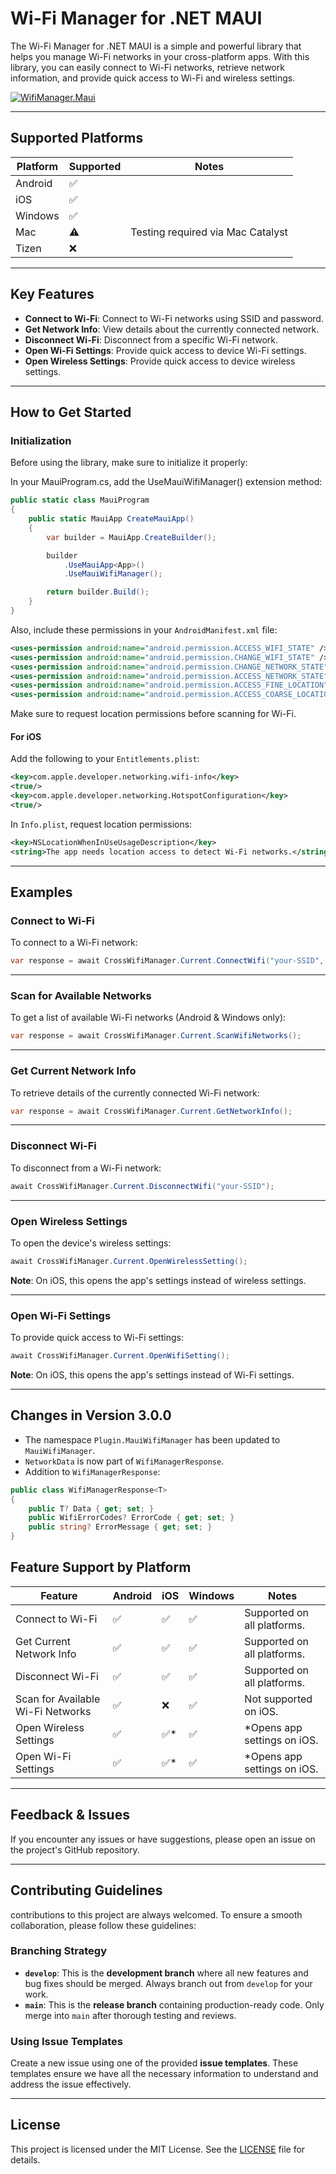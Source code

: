 # Wi-Fi Manager for .NET MAUI

The Wi-Fi Manager for .NET MAUI is a simple and powerful library that helps you manage Wi-Fi networks in your cross-platform apps. With this library, you can easily connect to Wi-Fi networks, retrieve network information, and provide quick access to Wi-Fi and wireless settings.

[![WifiManager.Maui](https://img.shields.io/nuget/v/WifiManager.Maui)](https://www.nuget.org/packages/WifiManager.Maui/)

---

## Supported Platforms

| Platform  | Supported | Notes                            |
|-----------|-----------|----------------------------------|
| Android   | ✅        |                                  |
| iOS       | ✅        |                                  |
| Windows   | ✅        |                                  |
| Mac       | ⚠️        | Testing required via Mac Catalyst|
| Tizen     | ❌        |                                  |

---

## Key Features

- **Connect to Wi-Fi**: Connect to Wi-Fi networks using SSID and password.
- **Get Network Info**: View details about the currently connected network.
- **Disconnect Wi-Fi**: Disconnect from a specific Wi-Fi network.
- **Open Wi-Fi Settings**: Provide quick access to device Wi-Fi settings.
- **Open Wireless Settings**: Provide quick access to device wireless settings.

---

## How to Get Started

### Initialization

Before using the library, make sure to initialize it properly:

In your MauiProgram.cs, add the UseMauiWifiManager() extension method:

```csharp
public static class MauiProgram
{
    public static MauiApp CreateMauiApp()
    {
        var builder = MauiApp.CreateBuilder();

        builder
            .UseMauiApp<App>()
            .UseMauiWifiManager();

        return builder.Build();
    }
}
```

Also, include these permissions in your `AndroidManifest.xml` file:

```xml
<uses-permission android:name="android.permission.ACCESS_WIFI_STATE" />
<uses-permission android:name="android.permission.CHANGE_WIFI_STATE" />
<uses-permission android:name="android.permission.CHANGE_NETWORK_STATE" />
<uses-permission android:name="android.permission.ACCESS_NETWORK_STATE" />
<uses-permission android:name="android.permission.ACCESS_FINE_LOCATION" />
<uses-permission android:name="android.permission.ACCESS_COARSE_LOCATION" />
```

Make sure to request location permissions before scanning for Wi-Fi.

#### For iOS

Add the following to your `Entitlements.plist`:

```xml
<key>com.apple.developer.networking.wifi-info</key>
<true/>
<key>com.apple.developer.networking.HotspotConfiguration</key>
<true/>
```

In `Info.plist`, request location permissions:

```xml
<key>NSLocationWhenInUseUsageDescription</key>
<string>The app needs location access to detect Wi-Fi networks.</string>
```

---

## Examples

### Connect to Wi-Fi

To connect to a Wi-Fi network:

```csharp
var response = await CrossWifiManager.Current.ConnectWifi("your-SSID", "your-password");
```

---

### Scan for Available Networks

To get a list of available Wi-Fi networks (Android & Windows only):

```csharp
var response = await CrossWifiManager.Current.ScanWifiNetworks();
```

---

### Get Current Network Info

To retrieve details of the currently connected Wi-Fi network:

```csharp
var response = await CrossWifiManager.Current.GetNetworkInfo();
```

---

### Disconnect Wi-Fi

To disconnect from a Wi-Fi network:

```csharp
await CrossWifiManager.Current.DisconnectWifi("your-SSID");
```

---

### Open Wireless Settings

To open the device's wireless settings:

```csharp
await CrossWifiManager.Current.OpenWirelessSetting();
```

**Note**: On iOS, this opens the app's settings instead of wireless settings.

---

### Open Wi-Fi Settings

To provide quick access to Wi-Fi settings:

```csharp
await CrossWifiManager.Current.OpenWifiSetting();
```

**Note**: On iOS, this opens the app's settings instead of Wi-Fi settings.

---

## Changes in Version 3.0.0

- The namespace `Plugin.MauiWifiManager` has been updated to `MauiWifiManager`.
- `NetworkData` is now part of `WifiManagerResponse`.
- Addition to `WifiManagerResponse`:

```csharp
public class WifiManagerResponse<T>
{
    public T? Data { get; set; }
    public WifiErrorCodes? ErrorCode { get; set; }
    public string? ErrorMessage { get; set; }
}
```

## Feature Support by Platform

| Feature                          | Android | iOS       | Windows | Notes                                   |
|----------------------------------|---------|-----------|---------|-----------------------------------------|
| Connect to Wi-Fi                 | ✅      | ✅        | ✅      | Supported on all platforms.            |
| Get Current Network Info         | ✅      | ✅        | ✅      | Supported on all platforms.            |
| Disconnect Wi-Fi                 | ✅      | ✅        | ✅      | Supported on all platforms.            |
| Scan for Available Wi-Fi Networks| ✅      | ❌        | ✅      | Not supported on iOS.                  |
| Open Wireless Settings           | ✅      | ✅*       | ✅      | *Opens app settings on iOS.            |
| Open Wi-Fi Settings              | ✅      | ✅*       | ✅      | *Opens app settings on iOS.            |

---

## Feedback & Issues

If you encounter any issues or have suggestions, please open an issue on the project's GitHub repository.

---

## Contributing Guidelines

 contributions to this project are always welcomed. To ensure a smooth collaboration, please follow these guidelines:

### **Branching Strategy**

- **`develop`**: This is the **development branch** where all new features and bug fixes should be merged. Always branch out from `develop` for your work.
- **`main`**: This is the **release branch** containing production-ready code. Only merge into `main` after thorough testing and reviews.

### **Using Issue Templates**

Create a new issue using one of the provided **issue templates**. These templates ensure we have all the necessary information to understand and address the issue effectively.

---

## License

This project is licensed under the MIT License. See the [LICENSE](LICENSE.md) file for details.
